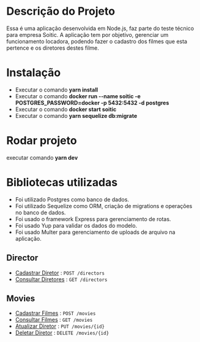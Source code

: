 # Descrição do Projeto

Essa é uma aplicação desenvolvida em Node.js, faz parte do teste técnico para empresa Soitic. A aplicação tem por objetivo, gerenciar um funcionamento locadora, podendo fazer o cadastro dos filmes que esta pertence e os diretores destes filme.

# Instalação

- Executar o comando **yarn install**
- Executar o comando **docker run --name soitic -e POSTGRES_PASSWORD=docker -p 5432:5432 -d postgres**
- Executar o comando **docker start soitic**
- Executar o comando **yarn sequelize db:migrate**

# Rodar projeto

executar comando **yarn dev**

# Bibliotecas utilizadas

- Foi utilizado Postgres como banco de dados.
- Foi utilizado Sequelize como ORM, criação de migrations e operações no banco de dados.
- Foi usado o framework Express para gerenciamento de rotas.
- Foi usado Yup para validar os dados do modelo.
- Foi usado Multer para gerenciamento de uploads de arquivo na aplicação.

## Director

- [Cadastrar Diretor](doc/director/create_director.md) : `POST /directors`
- [Consultar Diretores](doc/director/get_all_directors.md) : `GET /directors`

## Movies

- [Cadastrar Filmes](doc/movie/create_movie.md) : `POST /movies`
- [Consultar Filmes](doc/movie/get_all_movies.md) : `GET /movies`
- [Atualizar Diretor](doc/movie/update_movie.md) : `PUT /movies/{id}`
- [Deletar Diretor](doc/movie/delete_movie.md) : `DELETE /movies/{id}`
